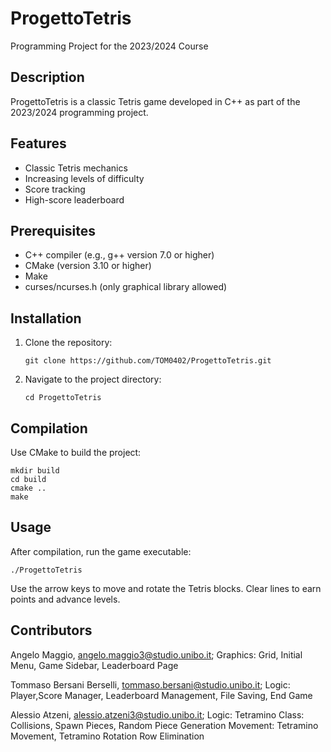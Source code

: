 # ProgettoTetris

Programming Project for the 2023/2024 Course

## Description

ProgettoTetris is a classic Tetris game developed in C++ as part of the 2023/2024 programming project.

## Features

- Classic Tetris mechanics
- Increasing levels of difficulty
- Score tracking
- High-score leaderboard

## Prerequisites

- C++ compiler (e.g., g++ version 7.0 or higher)
- CMake (version 3.10 or higher)
- Make
- curses/ncurses.h (only graphical library allowed)

## Installation

1. Clone the repository:
    ```
    git clone https://github.com/TOM0402/ProgettoTetris.git
    ```
2. Navigate to the project directory:
    ```
    cd ProgettoTetris
    ```

## Compilation

Use CMake to build the project:

```
mkdir build
cd build
cmake ..
make
```

## Usage

After compilation, run the game executable:

```
./ProgettoTetris
```

Use the arrow keys to move and rotate the Tetris blocks. Clear lines to earn points and advance levels.

## Contributors

Angelo Maggio, angelo.maggio3@studio.unibo.it;
    Graphics: Grid, Initial Menu, Game Sidebar, Leaderboard Page

Tommaso Bersani Berselli, tommaso.bersani@studio.unibo.it;
    Logic: Player,Score Manager, Leaderboard Management, File Saving, End Game

Alessio Atzeni, alessio.atzeni3@studio.unibo.it;
    Logic: Tetramino Class: Collisions, Spawn Pieces, Random Piece Generation
    Movement: Tetramino Movement, Tetramino Rotation
    Row Elimination




